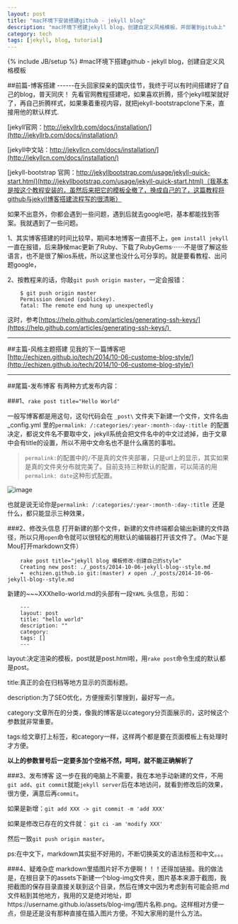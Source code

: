```yaml
---
layout: post
title: "mac环境下安装搭建github - jekyll blog"
description: "mac环境下搭建jekyll blog，创建自定义风格模板，并部署到gitub上"
category: tech
tags: [jekyll, blog, tutorial]
---
```

{% include JB/setup %}
#mac环境下搭建github - jekyll blog，创建自定义风格模板

##前篇-博客搭建
------在头回家探亲的国庆佳节，我终于可以有时间搭建好了自己的blog，普天同庆！
先看官网教程搭建吧，如果喜欢折腾，搭个jekyll框架就好了，再自己折腾样式，如果秉着重视内容，就把jekyll-bootstrapclone下来，直接用他的默认样式.


[jekyll官网：http://jekyllrb.com/docs/installation/](http://jekyllrb.com/docs/installation/)

[jekyll中文站：http://jekyllcn.com/docs/installation/](http://jekyllcn.com/docs/installation/)

[jekyll-bootstrap 官网：http://jekyllbootstrap.com/usage/jekyll-quick-start.html](http://jekyllbootstrap.com/usage/jekyll-quick-start.html)（我基本是按这个教程安装的，虽然后来把它的模板全撤了，换成自己的了，这篇教程将github与jekyll博客搭建流程写的很清晰）

     

如果不出意外，你都会遇到一些问题，遇到后就去google吧，基本都能找到答案。我就遇到了一些问题。

1、其实博客搭建的时间比较早，期间本地博客一直搭不上，`gem install jekyll`一直在报错，后来静候mac更新了Ruby、下载了RubyGems·······不是很了解这些语言，也不是很了解ios系统，所以这里也没什么可分享的。就是要看教程、出问题google，


2、按教程来的话，你敲`git push origin master`，一定会报错：

	    $ git push origin master
	    Permission denied (publickey).
	    fatal: The remote end hung up unexpectedly

这时，参考[https://help.github.com/articles/generating-ssh-keys/](https://help.github.com/articles/generating-ssh-keys/) 

---


##主篇-风格主题搭建
见我的下一篇博客吧[http://echizen.github.io/tech/2014/10-06-custome-blog-style/](http://echizen.github.io/tech/2014/10-06-custome-blog-style/)

---


##尾篇-发布博客
有两种方式发布内容：  

###1、`rake post title="Hello World"`

一般写博客都是用这句，这句代码会在 `_post\` 文件夹下新建一个文件，文件名由 _config.yml 里的`permalink: /:categories/:year-:month-:day-:title `的配置决定，都说文件名不要取中文，jekyll系统会把文件名中的中文过滤掉，由于文章中会有title的设置，所以不用中文命名也不是什么痛苦的事啦。

>`permalink:`的配置中的`/`不是真的文件夹部署，只是url上的显示，其实如果是真的文件夹分布就完美了。目前支持三种默认的配置，可以简洁的用`permalink: date`这种形式配置。

![image](https://echizen.github.io/assets/blog-img/QQ20141006-1.png)

也就是说无论你是`permalink: /:categories/:year-:month-:day-:title `还是什么，都只能显示三种效果，

###2、修改头信息
打开新建的那个文件，新建的文件终端都会输出新建的文件路径，所以只用`open`命令就可以很轻松的用默认的编辑器打开该文件了。（Mac下是Mou打开markdown文件）

		
		rake post title="jekyll blog 模板修改-创建自己的style"
		Creating new post: ./_posts/2014-10-06-jekyll-blog--style.md
		➜  echizen.github.io git:(master) ✗ open ./_posts/2014-10-06-jekyll-blog--style.md
	

新建的~~~XXXhello-world.md的头部有一段`YAML` 头信息，形如：

		
		---
		layout: post
		title: "hello world"
		description: ""
		category: 
		tags: []
		---
		
layout:决定渲染的模板，post就是post.html啦，用`rake post`命令生成的默认都是post。

title:真正的会在归档等地方显示的页面标题。

description:为了SEO优化，方便搜索引擎搜到，最好写一点。

category:文章所在的分类，像我的博客是以category分页面展示的，这时候这个参数就非常重要。

tags:给文章打上标签，和category一样，这样两个都是要在页面模板上有处理时才方便。

**以上的参数冒号后一定要多加个空格不然，呵呵，就不能正确解析了**


###3、发布博客
这一步在我的电脑上不需要，我在本地手动新建的文件，不用`git add`、`git commit`就能`jekyll server`后在本地访问，就看到修改后的效果，很方便，满意后再`commit`。

如果是新增：`git add XXX -> git commit -m 'add XXX'`

如果是修改已存在的文件就： `git ci -am 'modify XXX'`

然后一致`git push origin master`。


ps:在中文下，markdown其实挺不好用的，不断切换英文的语法标签和中文。。。

###4、疑难杂症
markdown里插图片好不方便啊！！！还得加链接。我的做法是，在根目录下的assets下新建一个blog-img文件夹，图片基本来源于截图，我把截图的保存目录直接关联到这个目录，然后在博文中因为考虑到有可能会把.md文件粘到其他地方，我用的又是绝对地址，即https://username.github.io/assets/blog-img/图片名称.png。这样相对方便一点，但是还是没有那种直接在插入图片方便。不知大家用的是什么方法。